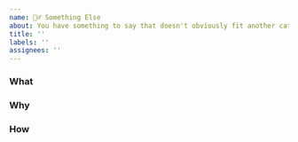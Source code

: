 ```yaml
---
name: 🤷‍♂️ Something Else
about: You have something to say that doesn't obviously fit another category here
title: ''
labels: ''
assignees: ''
---
```


### What

### Why

### How
